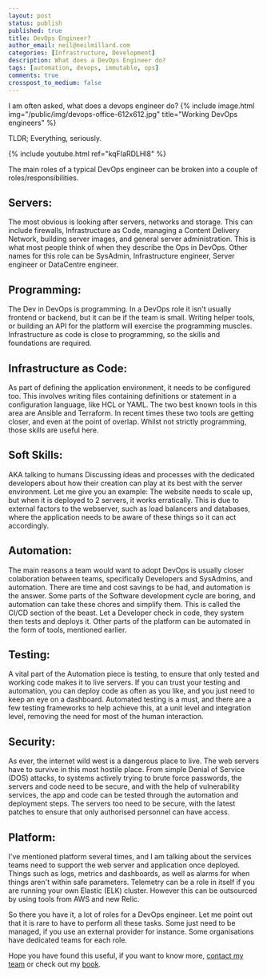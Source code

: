 ```yaml
---
layout: post
status: publish
published: true
title: DevOps Engineer?
author_email: neil@neilmillard.com
categories: [Infrastructure, Development]
description: What does a DevOps Engineer do?
tags: [automation, devops, immutable, ops]
comments: true
crosspost_to_medium: false
---
```

I am often asked, what does a devops engineer do?
{% include image.html
img="/public/img/devops-office-612x612.jpg"
title="Working DevOps engineers" %}

TLDR;
Everything, seriously.

{% include youtube.html
ref="kqFIaRDLHl8"
%}

The main roles of a typical DevOps engineer can be broken into a couple of roles/responsibilities.
## Servers:
The most obvious is looking after servers, networks and storage. This can include firewalls, Infrastructure as Code,
managing a Content Delivery Network, building server images, and general server administration.
This is what most people think of when they describe the Ops in DevOps.
Other names for this role can be SysAdmin, Infrastructure engineer, Server engineer or DataCentre engineer.

## Programming:
The Dev in DevOps is programming. In a DevOps role it isn't usually frontend or backend, but it can be if the team is
small.
Writing helper tools, or building an API for the platform will exercise the programming muscles.
Infrastructure as code is close to programming, so the skills and foundations are required.

## Infrastructure as Code:
As part of defining the application environment, it needs to be configured too.
This involves writing files containing definitions or statement in a configuration language, like HCL or YAML.
The two best known tools in this area are Ansible and Terraform.  In recent times these two tools are getting closer,
and even at the point of overlap.  Whilst not strictly programming, those skills are useful here.

## Soft Skills:
AKA talking to humans
Discussing ideas and processes with the dedicated developers about how their creation can play
at its best with the server environment.
Let me give you an example:
The website needs to scale up, but when it is deployed to 2 servers, it works erratically. This is due to external
factors to the webserver, such as load balancers and databases, where the application needs to be aware of these
things so it can act accordingly.

## Automation:
The main reasons a team would want to adopt DevOps is usually closer colaboration between teams, specifically
Developers and SysAdmins, and automation.
There are time and cost savings to be had, and automation is the answer.
Some parts of the Software development cycle are boring, and automation can take these chores and simplify them.
This is called the CI/CD section of the beast. Let a Developer check in code, they system then tests and deploys it.
Other parts of the platform can be automated in the form of tools, mentioned earlier.

## Testing:
A vital part of the Automation piece is testing, to ensure that only tested and working code makes it to live servers.
If you can trust your testing and automation, you can deploy code as often as you like, and you just need to keep
an eye on a dashboard. Automated testing is a must, and there are a few testing frameworks to help achieve this, at
a unit level and integration level, removing the need for most of the human interaction.

## Security:
As ever, the internet wild west is a dangerous place to live. The web servers have to survive in this most hostile place.
From simple Denial of Service (DOS) attacks, to systems actively trying to brute force passwords, the servers and code
need to be secure, and with the help of vulnerability services, the app and code can be tested through the
automation and deployment steps.
The servers too need to be secure, with the latest patches to ensure that only authorised personnel can have access.

## Platform:
I've mentioned platform several times, and I am talking about the services teams need to support the web server and
application once deployed.
Things such as logs, metrics and dashboards, as well as alarms for when things aren't within safe parameters.
Telemetry can be a role in itself if you are running your own Elastic (ELK) cluster. However this can be outsourced by
using tools from AWS and new Relic.


So there you have it, a lot of roles for a DevOps engineer.  Let me point out that it is rare to have to perform all
these tasks. Some just need to be managed, if you use an external provider for instance. Some organisations have
dedicated teams for each role.

Hope you have found this useful, if you want to know more, [contact my team](/contact/index.html) or check out my [book](/book/index.html).

